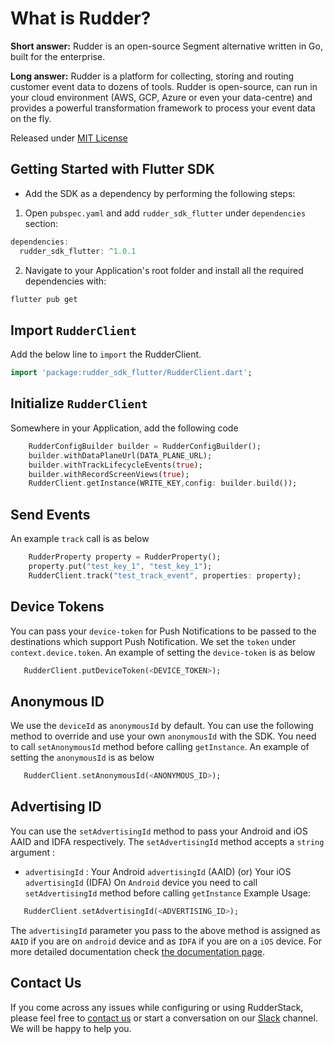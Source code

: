 # What is Rudder?

**Short answer:**
Rudder is an open-source Segment alternative written in Go, built for the enterprise.

**Long answer:**
Rudder is a platform for collecting, storing and routing customer event data to dozens of tools. Rudder is open-source, can run in your cloud environment (AWS, GCP, Azure or even your data-centre) and provides a powerful transformation framework to process your event data on the fly.

Released under [MIT License](https://opensource.org/licenses/MIT)

## Getting Started with Flutter SDK

* Add the SDK as a dependency by performing the following steps:

1. Open `pubspec.yaml`  and add `rudder_sdk_flutter` under `dependencies` section:
```groovy
dependencies:
  rudder_sdk_flutter: ^1.0.1
```
2. Navigate to your Application's root folder and install all the required dependencies with:
```bash
flutter pub get
```
## Import `RudderClient`
Add the below line to `import` the RudderClient.
```dart
import 'package:rudder_sdk_flutter/RudderClient.dart';
```

## Initialize `RudderClient`
Somewhere in your Application, add the following code
```dart
    RudderConfigBuilder builder = RudderConfigBuilder();
    builder.withDataPlaneUrl(DATA_PLANE_URL);
    builder.withTrackLifecycleEvents(true);
    builder.withRecordScreenViews(true);
    RudderClient.getInstance(WRITE_KEY,config: builder.build());
```

## Send Events
An example `track` call is as below
```dart
    RudderProperty property = RudderProperty();
    property.put("test_key_1", "test_key_1");
    RudderClient.track("test_track_event", properties: property);
```

## Device Tokens
You can pass your `device-token` for Push Notifications to be passed to the destinations which support Push Notification. We set the `token` under `context.device.token`. An example of setting the `device-token` is as below
```dart
   RudderClient.putDeviceToken(<DEVICE_TOKEN>);
```

## Anonymous ID
We use the `deviceId` as `anonymousId` by default. You can use the following method to override and use your own `anonymousId` with the SDK. You need to call `setAnonymousId` method before calling `getInstance`. An example of setting the `anonymousId` is as below
```dart
   RudderClient.setAnonymousId(<ANONYMOUS_ID>);
```

## Advertising ID
You can use the `setAdvertisingId` method to pass your Android and iOS AAID and IDFA respectively. The `setAdvertisingId` method accepts a `string` argument :
* `advertisingId` : Your Android `advertisingId` \(AAID\) (or) Your iOS `advertisingId` \(IDFA\)
On `Android` device you need to call `setAdvertisingId` method before calling `getInstance`
Example Usage:
```dart
   RudderClient.setAdvertisingId(<ADVERTISING_ID>);
```
The `advertisingId` parameter you pass to the above method is assigned as `AAID` if you are on `android` device and as `IDFA` if you are on a `iOS` device. For more detailed documentation check [the documentation page](https://docs.rudderstack.com/rudderstack-sdk-integration-guides/rudderstack-flutter-sdk).

## Contact Us
If you come across any issues while configuring or using RudderStack, please feel free to [contact us](https://rudderstack.com/contact/) or start a conversation on our [Slack](https://resources.rudderstack.com/join-rudderstack-slack) channel. We will be happy to help you.
